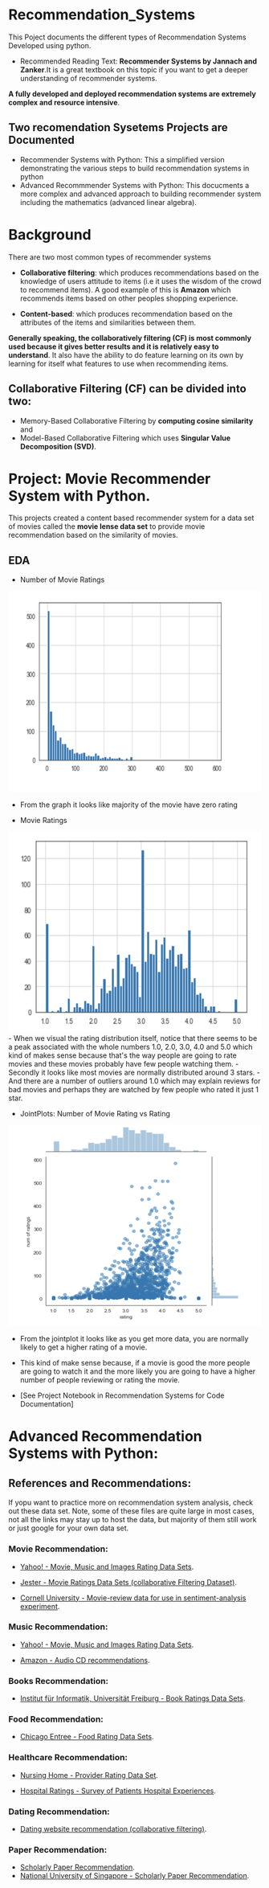 # Recommendation_Systems
 This Poject documents the different types of Recommendation Systems Developed using python.

 
- Recommended Reading Text: **Recommender Systems by Jannach and Zanker**.It is a great textbook on this topic if you want to get a deeper understanding of recommender systems.

**A fully developed and deployed recommendation systems are extremely complex and resource intensive**.

## Two recomendation Sysetems Projects are Documented
- Recommender Systems with Python: This a simplified version demonstrating the various steps to build recommendation systems in python
- Advanced Recommmender Systems with Python: This docucments a more complex and advanced approach to building recommender system including the mathematics (advanced linear algebra).

# Background
There are two most common types of recommender systems
- **Collaborative filtering**: which produces recommendations based on the knowledge of users attitude to items (i.e it uses the wisdom of the crowd to recommend items). A good example of this is **Amazon** which recommends items based on other peoples shopping experience.

- **Content-based**: which produces recommendation based on the attributes of the items and similarities between them.

**Generally speaking, the collaboratively filtering (CF) is most commonly used because it gives better results and it is relatively easy to understand**. It also have the ability to do feature learning on its own by learning for itself what features to use when recommending items.

## Collaborative Filtering (CF) can be divided into two:
- Memory-Based Collaborative Filtering by **computing cosine similarity** and 
- Model-Based Collaborative Filtering which uses **Singular Value Decomposition (SVD)**.

# Project: Movie Recommender System with Python. 
This projects created a content based recommender system for a data set of movies called the **movie lense data set** to provide movie recommendation based on the similarity of movies.

## EDA

- Number of Movie Ratings
<img src="./images/num_ratings.png" width="600" height="400">

- From the graph it looks like majority of the movie have zero rating


- Movie Ratings 
<img src="./images/ratings_dsn.png" width="600" height="400">
- When we visual the rating distribution itself, notice that there seems to be a peak associated with the whole numbers 1.0, 2.0, 3.0, 4.0 and 5.0 which kind of makes sense because that's the way people are going to rate movies and these movies probably have few people watching them.
- Secondly it looks like most movies are normally distributed around 3 stars.
- And there are a number of outliers around 1.0 which may explain reviews for bad movies and perhaps they are watched by few people who rated it just 1 star.

- JointPlots: Number of Movie Rating vs Rating
<img src="./images/num_rating_jointplot.png" width="600" height="400">

- From the jointplot it looks like as you get more data, you are normally likely to get a higher rating of a movie.
- This kind of make sense because, if a movie is good the more people are going to watch it and the more likely you are going to have a higher number of people reviewing or rating the movie.


- [See Project Notebook in Recommendation Systems for Code Documentation]

# Advanced Recommendation Systems with Python:




















## References and Recommendations:

If yopu want to practice more on recommendation system analysis, check out these data set. Note, some of these files are quite large in most cases, not all the links may stay up to host the data, but majority of them still work or just google for your own data set.

### Movie Recommendation:

- [Yahoo! - Movie, Music and Images Rating Data Sets](https://webscope.sandbox.yahoo.com/catalog.php?datatype=r&guccounter=1&guce_referrer=aHR0cDovL2xvY2FsaG9zdDo4ODg4L25vdGVib29rcy9NeURhdGFfU2NpZW5jZV9Db2Rlcy9SZWZhY3RvcmVkX1B5X0RTX01MX0Jvb3RjYW1wLW1hc3Rlci8xOS1SZWNvbW1lbmRlci1TeXN0ZW1zLzAyLUFkdmFuY2VkJTIwUmVjb21tZW5kZXIlMjBTeXN0ZW1zJTIwd2l0aCUyMFB5dGhvbi5pcHluYg&guce_referrer_sig=AQAAACb_C41Y16e_4XYwnEUCt0-ToyiBXWYfPbiHPOJ7SVmX1lxDVGPwvRGeI_42INmLZgHfODbuz7taZgfyMnX8Y159S4RwQbKg6lAvpy6PjZmI_eu-afc4-vF0stdqAUje4FFq8NTRCGSfu3SI-ls6ofRrfLk2r76axGv7RmQg5jW_).

- [Jester -  Movie Ratings Data Sets (collaborative Filtering Dataset)](https://goldberg.berkeley.edu/jester-data/).

- [Cornell University - Movie-review data for use in sentiment-analysis experiment](http://www.cs.cornell.edu/people/pabo/movie-review-data/).

### Music Recommendation:

- [Yahoo! - Movie, Music and Images Rating Data Sets](https://webscope.sandbox.yahoo.com/catalog.php?datatype=r&guccounter=1&guce_referrer=aHR0cDovL2xvY2FsaG9zdDo4ODg4L25vdGVib29rcy9NeURhdGFfU2NpZW5jZV9Db2Rlcy9SZWZhY3RvcmVkX1B5X0RTX01MX0Jvb3RjYW1wLW1hc3Rlci8xOS1SZWNvbW1lbmRlci1TeXN0ZW1zLzAyLUFkdmFuY2VkJTIwUmVjb21tZW5kZXIlMjBTeXN0ZW1zJTIwd2l0aCUyMFB5dGhvbi5pcHluYg&guce_referrer_sig=AQAAACb_C41Y16e_4XYwnEUCt0-ToyiBXWYfPbiHPOJ7SVmX1lxDVGPwvRGeI_42INmLZgHfODbuz7taZgfyMnX8Y159S4RwQbKg6lAvpy6PjZmI_eu-afc4-vF0stdqAUje4FFq8NTRCGSfu3SI-ls6ofRrfLk2r76axGv7RmQg5jW_).

- [Amazon - Audio CD recommendations](http://131.193.40.52/data/).

### Books Recommendation:

- [Institut für Informatik, Universität Freiburg - Book Ratings Data Sets](http://www2.informatik.uni-freiburg.de/~cziegler/BX/).

### Food Recommendation:

- [Chicago Entree - Food Rating Data Sets](http://archive.ics.uci.edu/ml/datasets/Entree+Chicago+Recommendation+Data).

### Healthcare Recommendation:
- [Nursing Home - Provider Rating Data Set](http://data.medicare.gov/dataset/Nursing-Home-Compare-Provider-Ratings/mufm-vy8d).

- [Hospital Ratings - Survey of Patients Hospital Experiences](http://data.medicare.gov/dataset/Survey-of-Patients-Hospital-Experiences-HCAHPS-/rj76-22dk).

### Dating Recommendation:
- [Dating website recommendation (collaborative filtering)](www.libimseti.cz).

### Paper Recommendation:
- [Scholarly Paper Recommendation](http://www.occamslab.com/petricek/data/).
- [National University of Singapore - Scholarly Paper Recommendation](http://www.comp.nus.edu.sg/~sugiyama/SchPaperRecData.html).








